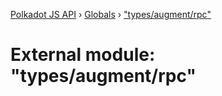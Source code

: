 [Polkadot JS API](../README.md) › [Globals](../globals.md) › ["types/augment/rpc"](_types_augment_rpc_.md)

# External module: "types/augment/rpc"


